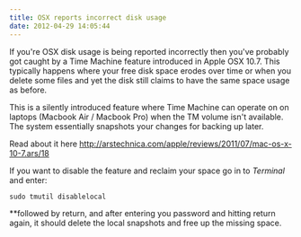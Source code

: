 ```yaml
---
title: OSX reports incorrect disk usage
date: 2012-04-29 14:05:44
---
```


If you're OSX disk usage is being reported incorrectly then you've
probably got caught by a Time Machine feature introduced in Apple OSX
10.7. This typically happens where your free disk space erodes over time
or when you delete some files and yet the disk still claims to have the
same space usage as before.

This is a silently introduced feature where Time Machine can operate on
on laptops (Macbook Air / Macbook Pro) when the TM volume isn't
available. The system essentially snapshots your changes for backing up
later.

Read about it
here <http://arstechnica.com/apple/reviews/2011/07/mac-os-x-10-7.ars/18>

If you want to disable the feature and reclaim your space go in to
_Terminal_ and
enter:

    sudo tmutil disablelocal

\*\*followed by return, and after entering you password and hitting return
again, it should delete the local snapshots and free up the missing
space.
